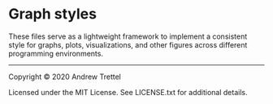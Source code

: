Graph styles
============

These files serve as a lightweight framework to implement a consistent style
for graphs, plots, visualizations, and other figures across different
programming environments.

-------------------------------------------------------------------------------

Copyright © 2020 Andrew Trettel

Licensed under the MIT License.  See LICENSE.txt for additional details.
